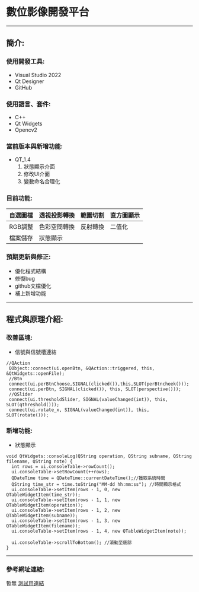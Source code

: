 # 數位影像開發平台
---
## 簡介:

### 使用開發工具:
  * Visual Studio 2022
  * Qt Designer
  * GitHub

### 使用語言、套件:
  * C++
  * Qt Widgets
  * Opencv2

### 當前版本與新增功能:
  * QT_1.4
    1. 狀態顯示介面
    1. 修改UI介面
    2. 變數命名合理化
    
### 目前功能:
 |自選圖檔|透視投影轉換|範圍切割|直方圖顯示|
 |:---|:---|:---|:---|
 |RGB調整|色彩空間轉換|反射轉換|二值化|
 |檔案儲存|狀態顯示|

### 預期更新與修正:
 * 優化程式結構
 * 修復bug
 * github文檔優化
 * 補上新增功能
 
 ---
 
 ## 程式與原理介紹:
  
  ### 改善區塊:
   * 信號與信號槽連結
   ```
  //QAction
	QObject::connect(ui.openBtn, &QAction::triggered, this, &QtWidgets::openFile);
	//Btn
	connect(ui.perBtnChoose,SIGNAL(clicked()),this,SLOT(perBtncheek()));
	connect(ui.perBtn, SIGNAL(clicked()), this, SLOT(perspective()));
	//QSlider
	connect(ui.thresholdSlider, SIGNAL(valueChanged(int)), this, SLOT(qthreshold()));
	connect(ui.rotate_x, SIGNAL(valueChanged(int)), this, SLOT(rotate()));
   ```
   ### 新增功能:
   * 狀態顯示
  ```
  void QtWidgets::consoleLog(QString operation, QString subname, QString filename, QString note) {
	int rows = ui.consoleTable->rowCount();
	ui.consoleTable->setRowCount(++rows);
	QDateTime time = QDateTime::currentDateTime();//獲取系統時間
	QString time_str = time.toString("MM-dd hh:mm:ss"); //時間顯示格式
	ui.consoleTable->setItem(rows - 1, 0, new QTableWidgetItem(time_str));
	ui.consoleTable->setItem(rows - 1, 1, new QTableWidgetItem(operation));
	ui.consoleTable->setItem(rows - 1, 2, new QTableWidgetItem(subname));
	ui.consoleTable->setItem(rows - 1, 3, new QTableWidgetItem(filename));
	ui.consoleTable->setItem(rows - 1, 4, new QTableWidgetItem(note));

	ui.consoleTable->scrollToBottom(); //滾動至底部
  }
  ```

---

### 參考網址連結:
  暫無
 [測試用連結](https://github.com/tim60936/QtWidgets)
